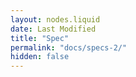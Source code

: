 ```yaml
---
layout: nodes.liquid
date: Last Modified
title: "Spec"
permalink: "docs/specs-2/"
hidden: false
---
```

